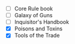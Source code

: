 - [ ] Core Rule book
- [ ] Galaxy of Guns
- [ ] Inquisitor's Handbook
- [x] Poisons and Toxins
- [x] Tools of the Trade
